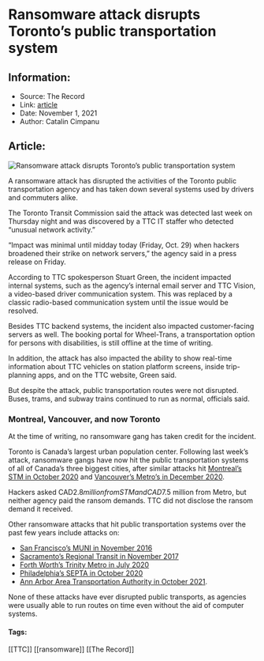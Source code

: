 # Ransomware attack disrupts Toronto’s public transportation system
### 

## Information:
+ Source: The Record
+ Link: [article](https://therecord.media/ransomware-attack-disrupts-torontos-public-transportation-system/)
+ Date: November 1, 2021
+ Author: Catalin Cimpanu


## Article:
![Ransomware attack disrupts Toronto’s public transportation system](https://therecord.media/wp-content/uploads/2021/11/Toronto-TTC.jpg)

A ransomware attack has disrupted the activities of the Toronto public transportation agency and has taken down several systems used by drivers and commuters alike.


The Toronto Transit Commission said the attack was detected last week on Thursday night and was discovered by a TTC IT staffer who detected “unusual network activity.”


“Impact was minimal until midday today (Friday, Oct. 29) when hackers broadened their strike on network servers,” the agency said in a press release on Friday.


According to TTC spokesperson Stuart Green, the incident impacted internal systems, such as the agency’s internal email server and TTC Vision, a video-based driver communication system. This was replaced by a classic radio-based communication system until the issue would be resolved.


Besides TTC backend systems, the incident also impacted customer-facing servers as well. The booking portal for Wheel-Trans, a transportation option for persons with disabilities, is still offline at the time of writing.


In addition, the attack has also impacted the ability to show real-time information about TTC vehicles on station platform screens, inside trip-planning apps, and on the TTC website, Green said.





But despite the attack, public transportation routes were not disrupted. Buses, trams, and subway trains continued to run as normal, officials said.


### Montreal, Vancouver, and now Toronto


At the time of writing, no ransomware gang has taken credit for the incident.


Toronto is Canada’s largest urban population center. Following last week’s attack, ransomware gangs have now hit the public transportation systems of all of Canada’s three biggest cities, after similar attacks hit [Montreal’s STM in October 2020](https://www.cbc.ca/news/canada/montreal/stm-refused-to-pay-2-8-million-ransomware-attack-1.5782838) and [Vancouver’s Metro’s in December 2020](https://bc.ctvnews.ca/printed-ransom-note-asked-translink-for-7-5-million-in-december-cyberattack-1.5389170).


Hackers asked CAD$2.8 million from STM and CAD$7.5 million from Metro, but neither agency paid the ransom demands. TTC did not disclose the ransom demand it received.


Other ransomware attacks that hit public transportation systems over the past few years include attacks on:


* [San Francisco’s MUNI in November 2016](https://www.governing.com/archive/tns-san-francisco-ransomware-muni.html)
* [Sacramento’s Regional Transit in November 2017](https://www.govtech.com/security/sacramento-calif-transit-system-recovers-from-ransomware-attack.html)
* [Forth Worth’s Trinity Metro in July 2020](https://www.star-telegram.com/news/local/crime/article243959072.html)
* [Philadelphia’s SEPTA in October 2020](https://www.inquirer.com/transportation/septa-malware-attack-ransomware-fbi-employees-cybersecurity-20201007.html)
* [Ann Arbor Area Transportation Authority in October 2021](https://patch.com/michigan/plymouth-mi/ann-arbor-transit-system-victim-cyber-attack).


None of these attacks have ever disrupted public transports, as agencies were usually able to run routes on time even without the aid of computer systems.





#### Tags:
[[TTC]] [[ransomware]] [[The Record]]
